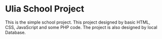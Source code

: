 # Ulia School Project
This is the simple school project. This project designed by basic HTML, CSS, JavaScript and some PHP code. The project is also designed by local Database.
